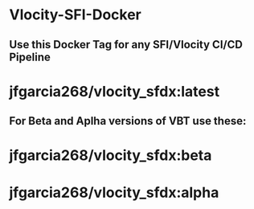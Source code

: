 # Vlocity-SFI-Docker

## Use this Docker Tag for any SFI/Vlocity CI/CD Pipeline

# jfgarcia268/vlocity_sfdx:latest

## For Beta and Aplha versions of VBT use these:

# jfgarcia268/vlocity_sfdx:beta

# jfgarcia268/vlocity_sfdx:alpha